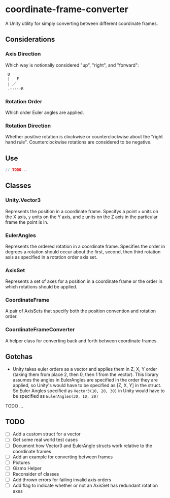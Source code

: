 # coordinate-frame-converter

A Unity utility for simply converting between different coordinate frames.

## Considerations
### Axis Direction

Which way is notionally considered "up", "right", and "forward":

```
 U    
 |   F
 | ／  
 .-----R
```

### Rotation Order

Which order Euler angles are applied.

### Rotation Direction

Whether positive rotation is clockwise or counterclockwise about the "right hand rule". Counterclockwise rotations are considered to be negative.

## Use
```cs
// TODO...
```

## Classes
### Unity.Vector3
Represents the position in a coordinate frame. Specifys a point `x` units on the X axis, `y` units on the Y axis, and `z` units on the Z axis in the particular frame the point is in.

### EulerAngles
Represents the ordered rotation in a coordinate frame. Specifies the order in degrees a rotation should occur about the first, second, then third rotation axis as specified in a rotation order axis set.

### AxisSet
Represents a set of axes for a position in a coordinate frame or the order in which rotations should be applied.

### CoordinateFrame
A pair of AxisSets that specify both the position convention and rotation order.

### CoordinateFrameConverter
A helper class for converting back and forth between coordinate frames.

## Gotchas
- Unity takes euler orders as a vector and applies them in Z, X, Y order (taking them from place 2, then 0, then 1 from the vector). This library assumes the angles in EulerAngles are specified in the order they are applied, so Unity's would have to be specified as [Z, X, Y] in the struct. So Euler Angles specified as `Vector3(10, 20, 30)` in Unity would have to be specified as `EulerAngles(30, 10, 20)`

TODO ...

## TODO
- [ ] Add a custom struct for a vector
- [ ] Get some real world test cases
- [ ] Document how Vector3 and EulerAngle structs work relative to the coordinate frames
- [ ] Add an example for converting between frames
- [ ] Pictures
- [ ] Gizmo Helper
- [ ] Reconsider of classes
- [ ] Add thrown errors for failing invalid axis orders
- [ ] Add flag to indicate whether or not an AxisSet has redundant rotation axes
